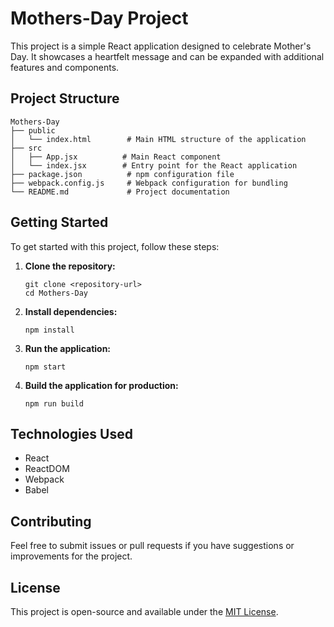 # Mothers-Day Project

This project is a simple React application designed to celebrate Mother's Day. It showcases a heartfelt message and can be expanded with additional features and components.

## Project Structure

```
Mothers-Day
├── public
│   └── index.html        # Main HTML structure of the application
├── src
│   ├── App.jsx          # Main React component
│   └── index.jsx        # Entry point for the React application
├── package.json          # npm configuration file
├── webpack.config.js     # Webpack configuration for bundling
└── README.md             # Project documentation
```

## Getting Started

To get started with this project, follow these steps:

1. **Clone the repository:**
   ```
   git clone <repository-url>
   cd Mothers-Day
   ```

2. **Install dependencies:**
   ```
   npm install
   ```

3. **Run the application:**
   ```
   npm start
   ```

4. **Build the application for production:**
   ```
   npm run build
   ```

## Technologies Used

- React
- ReactDOM
- Webpack
- Babel

## Contributing

Feel free to submit issues or pull requests if you have suggestions or improvements for the project.

## License

This project is open-source and available under the [MIT License](LICENSE).